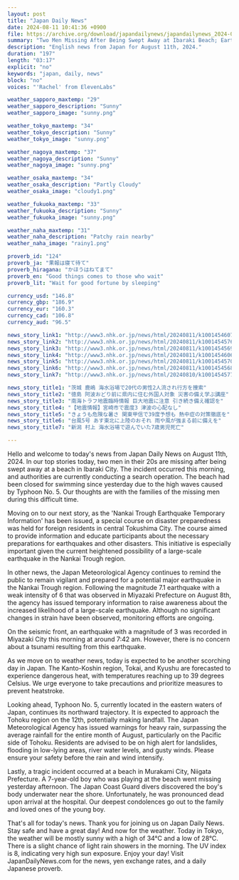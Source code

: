 ```yaml
---
layout: post
title: "Japan Daily News"
date: 2024-08-11 10:41:36 +0900
file: https://archive.org/download/japandailynews/japandailynews_2024-08-11.mp3
summary: "Two Men Missing After Being Swept Away at Ibaraki Beach; Earthquake Preparedness Course for Foreign Residents in Tokushima, & more…"
description: "English news from Japan for August 11th, 2024."
duration: "197"
length: "03:17"
explicit: "no"
keywords: "japan, daily, news"
block: "no"
voices: "'Rachel' from ElevenLabs"

weather_sapporo_maxtemp: "29"
weather_sapporo_description: "Sunny"
weather_sapporo_image: "sunny.png"

weather_tokyo_maxtemp: "34"
weather_tokyo_description: "Sunny"
weather_tokyo_image: "sunny.png"

weather_nagoya_maxtemp: "37"
weather_nagoya_description: "Sunny"
weather_nagoya_image: "sunny.png"

weather_osaka_maxtemp: "34"
weather_osaka_description: "Partly Cloudy"
weather_osaka_image: "cloudy1.png"

weather_fukuoka_maxtemp: "33"
weather_fukuoka_description: "Sunny"
weather_fukuoka_image: "sunny.png"

weather_naha_maxtemp: "31"
weather_naha_description: "Patchy rain nearby"
weather_naha_image: "rainy1.png"

proverb_id: "124"
proverb_ja: "果報は寝て待て"
proverb_hiragana: "かほうはねてまて"
proverb_en: "Good things comes to those who wait"
proverb_lit: "Wait for good fortune by sleeping"

currency_usd: "146.8"
currency_gbp: "186.9"
currency_eur: "160.3"
currency_cad: "106.8"
currency_aud: "96.5"

news_story_link1: "http://www3.nhk.or.jp/news/html/20240811/k10014546071000.html"
news_story_link2: "http://www3.nhk.or.jp/news/html/20240811/k10014545761000.html"
news_story_link3: "http://www3.nhk.or.jp/news/html/20240811/k10014545691000.html"
news_story_link4: "http://www3.nhk.or.jp/news/html/20240811/k10014546061000.html"
news_story_link5: "http://www3.nhk.or.jp/news/html/20240811/k10014545701000.html"
news_story_link6: "http://www3.nhk.or.jp/news/html/20240811/k10014545681000.html"
news_story_link7: "http://www3.nhk.or.jp/news/html/20240810/k10014545771000.html"

news_story_title1: "茨城 鹿嶋 海水浴場で20代の男性2人流され行方を捜索"
news_story_title2: "徳島 阿波おどり前に県内に住む外国人対象 災害の備え学ぶ講座"
news_story_title3: "南海トラフ地震臨時情報 巨大地震に注意 引き続き備え確認を"
news_story_title4: "【地震情報】宮崎市で震度3 津波の心配なし"
news_story_title5: "きょうも危険な暑さ 関東甲信で39度予想も 熱中症の対策徹底を"
news_story_title6: "台風5号 あす東北に上陸のおそれ 雨や風が強まる前に備えを"
news_story_title7: "新潟 村上 海水浴場で遊んでいた7歳男児死亡"

---
```


Hello and welcome to today's news from Japan Daily News on August 11th, 2024. In our top stories today, two men in their 20s are missing after being swept away at a beach in Ibaraki City. The incident occurred this morning, and authorities are currently conducting a search operation. The beach had been closed for swimming since yesterday due to the high waves caused by Typhoon No. 5. Our thoughts are with the families of the missing men during this difficult time.

Moving on to our next story, as the 'Nankai Trough Earthquake Temporary Information' has been issued, a special course on disaster preparedness was held for foreign residents in central Tokushima City. The course aimed to provide information and educate participants about the necessary preparations for earthquakes and other disasters. This initiative is especially important given the current heightened possibility of a large-scale earthquake in the Nankai Trough region.

In other news, the Japan Meteorological Agency continues to remind the public to remain vigilant and prepared for a potential major earthquake in the Nankai Trough region. Following the magnitude 7.1 earthquake with a weak intensity of 6 that was observed in Miyazaki Prefecture on August 8th, the agency has issued temporary information to raise awareness about the increased likelihood of a large-scale earthquake. Although no significant changes in strain have been observed, monitoring efforts are ongoing.

On the seismic front, an earthquake with a magnitude of 3 was recorded in Miyazaki City this morning at around 7:42 am. However, there is no concern about a tsunami resulting from this earthquake.

As we move on to weather news, today is expected to be another scorching day in Japan. The Kanto-Koshin region, Tokai, and Kyushu are forecasted to experience dangerous heat, with temperatures reaching up to 39 degrees Celsius. We urge everyone to take precautions and prioritize measures to prevent heatstroke.

Looking ahead, Typhoon No. 5, currently located in the eastern waters of Japan, continues its northward trajectory. It is expected to approach the Tohoku region on the 12th, potentially making landfall. The Japan Meteorological Agency has issued warnings for heavy rain, surpassing the average rainfall for the entire month of August, particularly on the Pacific side of Tohoku. Residents are advised to be on high alert for landslides, flooding in low-lying areas, river water levels, and gusty winds. Please ensure your safety before the rain and wind intensify.

Lastly, a tragic incident occurred at a beach in Murakami City, Niigata Prefecture. A 7-year-old boy who was playing at the beach went missing yesterday afternoon. The Japan Coast Guard divers discovered the boy's body underwater near the shore. Unfortunately, he was pronounced dead upon arrival at the hospital. Our deepest condolences go out to the family and loved ones of the young boy.

That's all for today's news. Thank you for joining us on Japan Daily News. Stay safe and have a great day! And now for the weather. Today in Tokyo, the weather will be mostly sunny with a high of 34°C and a low of 28°C. There is a slight chance of light rain showers in the morning. The UV index is 8, indicating very high sun exposure. Enjoy your day!  Visit JapanDailyNews.com for the news, yen exchange rates, and a daily Japanese proverb.
